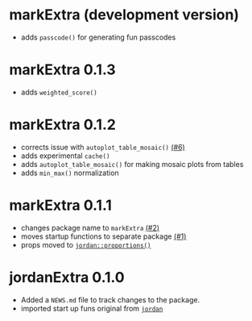 # markExtra (development version)

* adds `passcode()` for generating fun passcodes

# markExtra 0.1.3

* adds `weighted_score()`

# markExtra 0.1.2

* corrects issue with `autoplot_table_mosaic()` [(#6)](github.com/jmbarbone/markExtra/issues/6)
* adds experimental `cache()`
* adds `autoplot_table_mosaic()` for making mosaic plots from tables
* adds `min_max()` normalization

# markExtra 0.1.1

* changes package name to `markExtra` [(#2)](github.com/jmbarbone/markExtra/issues/2)
* moves startup functions to separate package [(#1)](github.com/jmbarbone/markExtra/issues/1)
* props moved to [`jordan::proportions()`](https://github.com/jmbarbone/mark/blob/main/R/counts.R)

# jordanExtra 0.1.0

* Added a `NEWS.md` file to track changes to the package.
* imported start up funs original from [`jordan`](github.com/jmbarbone/mark)
